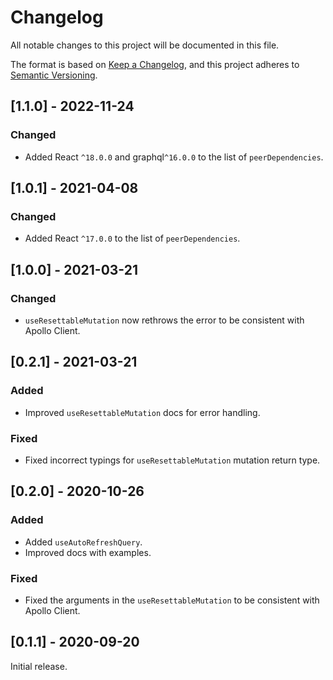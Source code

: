# Changelog

All notable changes to this project will be documented in this file.

The format is based on [Keep a Changelog](https://keepachangelog.com/en/1.0.0/),
and this project adheres to [Semantic Versioning](https://semver.org/spec/v2.0.0.html).

## [1.1.0] - 2022-11-24

### Changed

- Added React `^18.0.0` and graphql`^16.0.0` to the list of `peerDependencies`.

## [1.0.1] - 2021-04-08

### Changed

- Added React `^17.0.0` to the list of `peerDependencies`.

## [1.0.0] - 2021-03-21

### Changed

- `useResettableMutation` now rethrows the error to be consistent with Apollo Client.

## [0.2.1] - 2021-03-21

### Added

- Improved `useResettableMutation` docs for error handling.

### Fixed

- Fixed incorrect typings for `useResettableMutation` mutation return type.

## [0.2.0] - 2020-10-26

### Added

- Added `useAutoRefreshQuery`.
- Improved docs with examples.

### Fixed

- Fixed the arguments in the `useResettableMutation` to be consistent with Apollo Client.

## [0.1.1] - 2020-09-20

Initial release.
